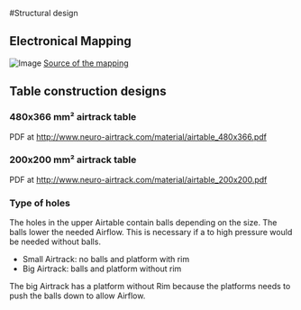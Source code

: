 #Structural design

## Electronical Mapping

![Image](http://www.neuro-airtrack.com/images/arduino_schematic.png)
[Source of the mapping](http://www.neuro-airtrack.com/images/arduino_schematic.png)

## Table construction designs

### 480x366 mm² airtrack table

PDF at http://www.neuro-airtrack.com/material/airtable_480x366.pdf


### 200x200 mm² airtrack table

PDF at http://www.neuro-airtrack.com/material/airtable_200x200.pdf


### Type of holes
The holes in the upper Airtable contain balls depending on the size. The balls lower the needed Airflow. This is necessary if a to high pressure would be needed without balls. 

- Small Airtrack: no balls and platform with rim
- Big Airtrack: balls and platform without rim

The big Airtrack has a platform without Rim because the platforms needs to push the balls down to allow Airflow.